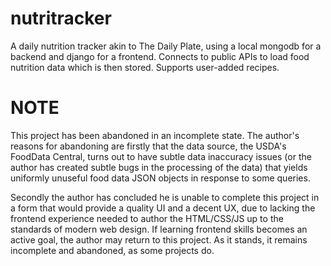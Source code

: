 # nutritracker
A daily nutrition tracker akin to The Daily Plate, using a local mongodb for a backend and django for a frontend. Connects to public APIs to load food nutrition data which is then stored. Supports user-added recipes.

# NOTE
This project has been abandoned in an incomplete state. The author's reasons for abandoning are firstly that the data source, the USDA's FoodData Central, turns out to have subtle data inaccuracy issues (or the author has created subtle bugs in the processing of the data) that yields uniformly unuseful food data JSON objects in response to some queries.

Secondly the author has concluded he is unable to complete this project in a form that would provide a quality UI and a decent UX, due to lacking the frontend experience needed to author the HTML/CSS/JS up to the standards of modern web design. If learning frontend skills becomes an active goal, the author may return to this project. As it stands, it remains incomplete and abandoned, as some projects do.
